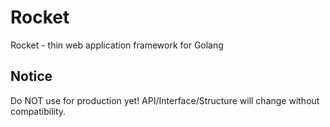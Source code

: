 # Rocket

Rocket - thin web application framework for Golang

## Notice

Do NOT use for production yet! API/Interface/Structure will change without compatibility.


